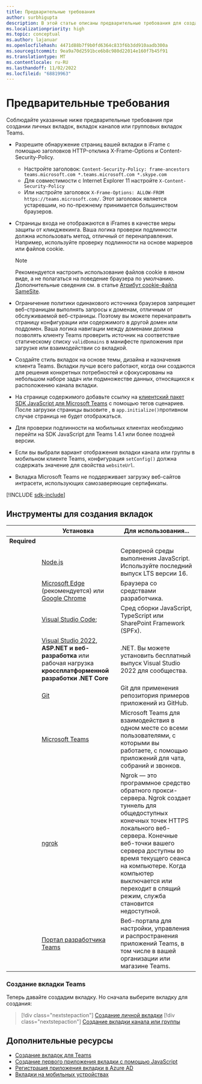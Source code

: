 ```yaml
---
title: Предварительные требования
author: surbhigupta
description: В этой статье описаны предварительные требования для создания личной вкладки, вкладки канала или группы Microsoft Teams. Сведения о средствах, необходимых для создания вкладки.
ms.localizationpriority: high
ms.topic: conceptual
ms.author: lajanuar
ms.openlocfilehash: 4471d88b7f9b0fd6364c833f6b3dd910aadb300a
ms.sourcegitcommit: 9ea9a70d2591bce6b8c980d22014e160f7b45f91
ms.translationtype: MT
ms.contentlocale: ru-RU
ms.lasthandoff: 11/02/2022
ms.locfileid: "68819963"
---
```

# <a name="prerequisites"></a>Предварительные требования

Соблюдайте указанные ниже предварительные требования при создании личных вкладок, вкладок каналов или групповых вкладок Teams.

* Разрешите обнаружение страниц вашей вкладки в iFrame с помощью заголовков HTTP-отклика X-Frame-Options и Content-Security-Policy.
  * Настройте заголовок: `Content-Security-Policy: frame-ancestors teams.microsoft.com *.teams.microsoft.com *.skype.com`
  * Для совместимости с Internet Explorer 11 настройте `X-Content-Security-Policy`
  * Или настройте заголовок `X-Frame-Options: ALLOW-FROM https://teams.microsoft.com/`. Этот заголовок является устаревшим, но по-прежнему принимается большинством браузеров.

* Страницы входа не отображаются в iFrames в качестве меры защиты от кликджекинга. Ваша логика проверки подлинности должна использовать метод, отличный от перенаправления. Например, используйте проверку подлинности на основе маркеров или файлов cookie.

    > [!NOTE]
    > Рекомендуется настроить использование файлов cookie в явном виде, а не полагаться на поведение браузера по умолчанию. Дополнительные сведения см. в статье [Атрибут cookie-файла SameSite](../../resources/samesite-cookie-update.md).

* Ограничение политики одинакового источника браузеров запрещает веб-страницам выполнять запросы к доменам, отличным от обслуживаемой веб-страницы. Поэтому вы можете перенаправить страницу конфигурации или содержимого в другой домен или поддомен. Ваша логика навигации между доменами должна позволять клиенту Teams проверить источник на соответствие статическому списку `validDomains` в манифесте приложения при загрузке или взаимодействии со вкладкой.

* Создайте стиль вкладок на основе темы, дизайна и назначения клиента Teams. Вкладки лучше всего работают, когда они создаются для решения конкретных потребностей и сфокусированы на небольшом наборе задач или подмножестве данных, относящихся к расположению канала вкладки.

* На странице содержимого добавьте ссылку на [клиентский пакет SDK JavaScript для Microsoft Teams](/javascript/api/overview/msteams-client) с помощью тегов сценариев. После загрузки страницы вызовите , в `app.initialize()`противном случае страница не будет отображаться.

* Для проверки подлинности на мобильных клиентах необходимо перейти на SDK JavaScript для Teams 1.4.1 или более поздней версии.

* Если вы выбрали вариант отображения вкладки канала или группы в мобильном клиенте Teams, конфигурация `setConfig()` должна содержать значение для свойства `websiteUrl`.

* Вкладка Microsoft Teams не поддерживает загрузку веб-сайтов интрасети, использующих самозаверяющие сертификаты.

[!INCLUDE [sdk-include](~/includes/sdk-include.md)]

## <a name="tools-to-build-tabs"></a>Инструменты для создания вкладок

| &nbsp; | Установка | Для использования... |
| --- | --- | --- |
| **Required** | &nbsp; | &nbsp; |
| &nbsp; | [Node.js](https://nodejs.org/en/download/) | Серверной среды выполнения JavaScript. Используйте последний выпуск LTS версии 16.|
| &nbsp; | [Microsoft Edge](https://www.microsoft.com/edge) (рекомендуется) или [Google Chrome](https://www.google.com/chrome/) | Браузера со средствами разработчика. |
| &nbsp; | [Visual Studio Code](https://code.visualstudio.com/download); | Сред сборки JavaScript, TypeScript или SharePoint Framework (SPFx). |
| &nbsp; | [Visual Studio 2022](https://visualstudio.microsoft.com), **ASP.NET и веб-разработка** или рабочая нагрузка **кроссплатформенной разработки .NET Core** | .NET. Вы можете установить бесплатный выпуск Visual Studio 2022 для сообщества. |
| &nbsp; | [Git](https://git-scm.com/downloads) | Git для применения репозитория примеров приложений из GitHub. |
| &nbsp; | [Microsoft Teams](https://www.microsoft.com/en-us/microsoft-teams/download-app) | Microsoft Teams для взаимодействия в одном месте со всеми пользователями, с которыми вы работаете, с помощью приложений для чата, собраний и звонков. |
| &nbsp; | [ngrok](https://ngrok.com/download) | Ngrok — это программное средство обратного прокси-сервера. Ngrok создает туннель для общедоступных конечных точек HTTPS локального веб-сервера. Конечные веб-точки вашего сервера доступны во время текущего сеанса на компьютере. Когда компьютер выключается или переходит в спящий режим, служба становится недоступной. |
| &nbsp; | [Портал разработчика Teams](https://dev.teams.microsoft.com/) | Веб-портала для настройки, управления и распространения приложений Teams, в том числе в вашей организации или магазине Teams. |

### <a name="build-your-teams-tab"></a>Создание вкладки Teams

Теперь давайте создадим вкладку. Но сначала выберите вкладку для создания:

> [!div class="nextstepaction"]
> [Создание личной вкладки](~/tabs/how-to/create-personal-tab.md)
> [!div class="nextstepaction"]
> [Создание вкладки канала или группы](~/tabs/how-to/create-channel-group-tab.md)

## <a name="see-also"></a>Дополнительные ресурсы

* [Создание вкладок для Teams](../what-are-tabs.md)
* [Создание первого приложения вкладки с помощью JavaScript](../../sbs-gs-javascript.yml)
* [Регистрация приложения вкладки в Azure AD](authentication/tab-sso-register-aad.md)
* [Вкладки на мобильных устройствах](~/tabs/design/tabs-mobile.md)
